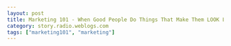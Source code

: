 ```yaml
---
layout: post
title: Marketing 101 - When Good People Do Things That Make Them LOOK Like a Spammer!
category: story.radio.weblogs.com
tags: ["marketing101", "marketing"]
---
```

<head>
<meta http-equiv="Content-Type" content="text/html; charset=UTF-8">
    <meta http-equiv="Expires" content="Mon, 01 Jan 1990 01:00:00 GMT">
    <title>Marketing 101 : When Good People Do Things That Make Them LOOK Like a Spammer!</title>
    <style type="text/css">
      body {
        margin-top: 0px;
        margin-left: 0px;
        margin-right: 0px;
        margin-bottom: 0px;
        }

      body, td, p {
        font-family: verdana, sans-serif;
        font-size: 90%;
        }

      h2 { 
        font-family: Verdana, Arial, Helvetica, sans-serif; font-size: 24px; font-weight: bold
        }
      .header {
        font-family: Verdana, Arial, Helvetica, sans-serif; font-size: 40px; font-weight: bold
        }
      .realsmall {
        font-family: Verdana, Arial, Helvetica, sans-serif; font-size: 9px;
        }
      .small {
        font-family: Verdana, Arial, Helvetica, sans-serif; font-size: 10px;
        }
      </style>
    </head>

| 

 |

| ![](http://radio.weblogs.com/0103807/images/trans60x60.gif)  
 | Last updated: 8/23/2002; 7:48:29 AM  
 | ![](http://radio.weblogs.com/0103807/images/trans60x60.gif) |

| ![](http://radio.weblogs.com/0103807/images/trans60x1.gif)  
 | 

<font size="+3"><b><a href="http://radio.weblogs.com/0103807/" style="color:black; text-decoration:none">The FuzzyBlog!</a></b></font>  
_Marketing 101. Consulting 101. PHP Consulting. Random geeky stuff. I Blog Therefore I Am._

<font size="+1"><b>Marketing 101 : When Good People Do Things That Make Them LOOK Like a Spammer!</b></font>

One of the very, very, very hard things about using email as a marketing tool is that the first impression (and you know I'm big on first impressions) people get can be wildly different.&nbsp; Here are the three basic 1st impressions that you get from an email:

- Subject Line 
- Subject Line with Short Preview 
- Subject Line Above and Preview Pane Below

Now, like many people these days, I have my preview pane turned off to minimize the amount of spam I receive.&nbsp; What's that?&nbsp; You didn't know that the preview pane led to spam?&nbsp; Here's a Public Service Announcement:

| 

**Why You Need to Turn Off Your Preview Pane NOW!!!**

 |
| 

You may not be aware of this but every time a SPAM email is received by you, any viewed at all -- even in the preview pane, it is generally recorded that the person got the email and viewed it.&nbsp; How you ask?&nbsp;

Simple.&nbsp; Many spams include a web "tracking bug" or small 1x1 pixel .GIF file which tells the ad sender that you actually received it and confirms for them that your email address is valid.&nbsp;

[More](http://www.infinisource.com/features/web-bugs.html).

To turn it off in Outlook, use **View** =\> **Preview Pane** and then turn on Auto Preview instead (different but still useful) with **View** =\> **Auto Preview**.

 |

Anyway, back to our topic at hand.&nbsp; When an email is sent, it can be experienced in multiple ways -- and there is NO WAY to predict which way the recipient will use.&nbsp;&nbsp; Take a look at the email below:

### ![](http://radio.weblogs.com/0103807/images/groove_looks_like_a_spammer.gif)

When I look at that, the all UPPERCASE text just grabs me -- and my brain screams SPAM!!!! SPAM!!! RUN!!!&nbsp; DELETE!!!! KILL!!! (I think you get the picture).&nbsp; Then I look a bit furthern and I see "Groove".&nbsp; But, a lot of times, I will have already hit the delete key by that point.&nbsp; Now if you actually open it, you'll see that they aren't spammers:

![](http://radio.weblogs.com/0103807/images/groove_looks_like_a_spammer_not.gif)

What is clearly going on is that Groove has both an HTML and ASCII version of their newsletter.&nbsp; Like&nbsp;a lot of people, at least technical people, I don't like HTML mail (fat, slow) so I opted in for the ASCII version.&nbsp; And a, perhaps clue free, perhaps not, person prepared the ASCII version not thinking about how it might look to a recipient.&nbsp;

**Bottom Line:** Preview outbound emails with at least two or three mail client settings if not different mail clients.&nbsp; Guess what?&nbsp; It's just like testing your web pages on multiple browsers.&nbsp; With the difference that if you screw it up, it is much, much worse since you've pushed it out to potentially many thousands of people -- with no chance to get feedback incrementally.

<script src="http://radiocomments.userland.com/comments?u=103807&amp;c=counts" type="text/javascript"></script>[comment&nbsp;[<script type="text/javascript" language="JavaScript">commentCounter ("stories/2002/08/23/marketing101WhenGoodPeopleDoThingsThatMakeThemLookLikeASpammer")</script>]](http://radiocomments.userland.com/comments?u=103807&p=stories%2F2002%2F08%2F23%2Fmarketing101WhenGoodPeopleDoThingsThatMakeThemLookLikeASpammer&link=http%3A%2F%2Fradio.weblogs.com%2F0103807%2Fstories%2F2002%2F08%2F23%2Fmarketing101WhenGoodPeopleDoThingsThatMakeThemLookLikeASpammer.html "Click here to comment on this page.")

<script language="JavaScript" type="text/javascript"><!--
	var imageUrl = "http://radio.xmlstoragesystem.com/weblogStats/count.gif";
	var imageTag = "<img src=\"" + imageUrl + "?group=radio1&usernum=103807&referer=" + escape (document.referrer) + "\" height=\"1\" width=\"1\">";
	document.write (imageTag);
	//--></script>

 | ![](http://radio.weblogs.com/0103807/images/trans60x1.gif)  
 |
| ![](http://radio.weblogs.com/0103807/images/trans60x60.gif)  
 | Copyright 2002 © The FuzzyStuff  
 | ![](http://radio.weblogs.com/0103807/images/trans60x60.gif)  
 |


